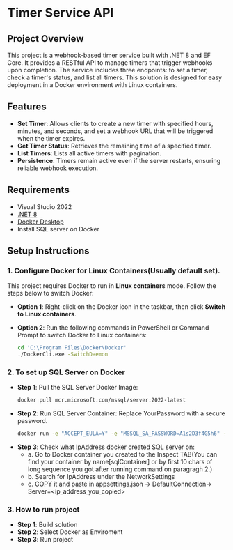 # Timer Service API

## Project Overview

This project is a webhook-based timer service built with .NET 8 and EF Core. It provides a RESTful API to manage timers that trigger webhooks upon completion. The service includes three endpoints: to set a timer, check a timer's status, and list all timers. This solution is designed for easy deployment in a Docker environment with Linux containers.

## Features

- **Set Timer**: Allows clients to create a new timer with specified hours, minutes, and seconds, and set a webhook URL that will be triggered when the timer expires.
- **Get Timer Status**: Retrieves the remaining time of a specified timer.
- **List Timers**: Lists all active timers with pagination.
- **Persistence**: Timers remain active even if the server restarts, ensuring reliable webhook execution.

## Requirements

- Visual Studio 2022
- [.NET 8](https://dotnet.microsoft.com/download/dotnet/8.0)
- [Docker Desktop](https://www.docker.com/products/docker-desktop)
- Install SQL server on Docker

## Setup Instructions

### 1. Configure Docker for Linux Containers(Usually default set).

This project requires Docker to run in **Linux containers** mode. Follow the steps below to switch Docker:

- **Option 1**: Right-click on the Docker icon in the taskbar, then click **Switch to Linux containers**.
- **Option 2**: Run the following commands in PowerShell or Command Prompt to switch Docker to Linux containers:
  
  ```bash
  cd 'C:\Program Files\Docker\Docker'
  ./DockerCli.exe -SwitchDaemon

### 2. To set up SQL Server on Docker

- **Step 1**: Pull the SQL Server Docker Image:
  ```bash
  docker pull mcr.microsoft.com/mssql/server:2022-latest
  ```
- **Step 2**: Run SQL Server Container: Replace YourPassword with a secure password.
  ```bash
  docker run -e "ACCEPT_EULA=Y" -e "MSSQL_SA_PASSWORD=A1s2D3f4G5h6" -p 1433:1433 --name sqlContainer -d mcr.microsoft.com/mssql/server:2022-latest
  ```
- **Step 3**: Check what IpAddress docker created SQL server on:
	- a. Go to Docker container you created to the Inspect TAB(You can find your container by name[sqlContainer] or by first 10 chars of long sequence you got after running command on paragragh 2.)
	- b. Search for IpAddress under the NetworkSettings
	- c. COPY it and paste in appsettings.json -> DefaultConnection-> Server=<ip_address_you_copied>
### 3. How to run project
- **Step 1**: Build solution
- **Step 2**: Select Docker as Enviroment
- **Step 3**: Run project

